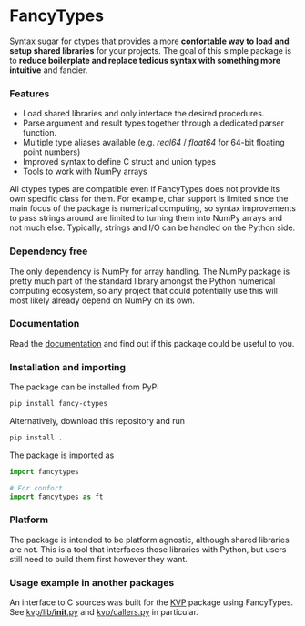 # FancyTypes

Syntax sugar for [ctypes](https://docs.python.org/3/library/ctypes.html) that provides a more **confortable way to load and setup shared libraries** for your projects. The goal of this simple package is to **reduce boilerplate and replace tedious syntax with something more intuitive** and fancier.

### Features

- Load shared libraries and only interface the desired procedures.
- Parse argument and result types together through a dedicated parser function.
- Multiple type aliases available (e.g. *real64* / *float64* for 64-bit floating point numbers)
- Improved syntax to define C struct and union types
- Tools to work with NumPy arrays

All ctypes types are compatible even if FancyTypes does not provide its own specific class for them. For example, char support is limited since the main focus of the package is numerical computing, so syntax improvements to pass strings around are limited to turning them into NumPy arrays and not much else. Typically, strings and I/O can be handled on the Python side.

### Dependency free

The only dependency is NumPy for array handling. The NumPy package is pretty much part of the standard library amongst the Python numerical computing ecosystem, so any project that could potentially use this will most likely already depend on NumPy on its own.

### Documentation

Read the [documentation](https://hlatorrec.github.io/fancy-ctypes/) and find out if this package could be useful to you.

### Installation and importing

The package can be installed from PyPI

```bash
pip install fancy-ctypes
```

Alternatively, download this repository and run

```bash
pip install .
```

The package is imported as

```python
import fancytypes

# For confort
import fancytypes as ft
```

### Platform

The package is intended to be platform agnostic, although shared libraries are not. This is a tool that interfaces those libraries with Python, but users still need to build them first however they want.

### Usage example in another packages

An interface to C sources was built for the [KVP](https://github.com/B-CSI/kvp) package using FancyTypes. See [kvp/lib/__init__.py](https://github.com/B-CSI/kvp/blob/main/kvp/lib/__init__.py) and [kvp/callers.py](https://github.com/B-CSI/kvp/blob/main/kvp/callers.py) in particular.